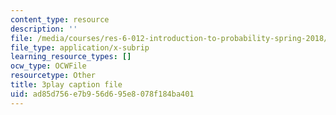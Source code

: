 ```yaml
---
content_type: resource
description: ''
file: /media/courses/res-6-012-introduction-to-probability-spring-2018/ad85d756e7b956d695e8078f184ba401_v5fOm80VAnc.vtt
file_type: application/x-subrip
learning_resource_types: []
ocw_type: OCWFile
resourcetype: Other
title: 3play caption file
uid: ad85d756-e7b9-56d6-95e8-078f184ba401
---
```

